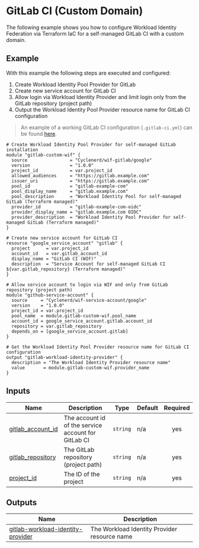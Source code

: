 # GitLab CI (Custom Domain)

The following example shows you how to configure Workload Identity Federation via Terraform IaC for a self-managed GitLab CI with a custom domain.

## Example

With this example the following steps are executed and configured:

1. Create Workload Identity Pool Provider for GitLab
1. Create new service account for GitLab CI
1. Allow login via Workload Identity Provider and limit login only from the GitLab repository (project path)
1. Output the Workload Identity Pool Provider resource name for GitLab CI configuration

> An example of a working GitLab CI configuration (`.gitlab-ci.yml`) can be found [here](https://gitlab.com/Cyclenerd/google-workload-identity-federation-for-gitlab/-/blob/master/.gitlab-ci.yml).

<!-- BEGIN_TF_DOCS -->

```hcl
# Create Workload Identity Pool Provider for self-managed GitLab installation
module "gitlab-custom-wif" {
  source                = "Cyclenerd/wif-gitlab/google"
  version               = "1.0.0"
  project_id            = var.project_id
  allowed_audiences     = "https://gitlab.example.com"
  issuer_uri            = "https://gitlab.example.com"
  pool_id               = "gitlab-example-com"
  pool_display_name     = "gitlab.example.com"
  pool_description      = "Workload Identity Pool for self-managed GitLab (Terraform managed)"
  provider_id           = "gitlab-example-com-oidc"
  provider_display_name = "gitlab.example.com OIDC"
  provider_description  = "Workload Identity Pool Provider for self-managed GitLab (Terraform managed)"
}

# Create new service account for GitLab CI
resource "google_service_account" "gitlab" {
  project      = var.project_id
  account_id   = var.gitlab_account_id
  display_name = "GitLab CI (WIF)"
  description  = "Service Account for self-managed GitLab CI ${var.gitlab_repository} (Terraform managed)"
}

# Allow service account to login via WIF and only from GitLab repository (project path)
module "github-service-account" {
  source     = "Cyclenerd/wif-service-account/google"
  version    = "1.0.0"
  project_id = var.project_id
  pool_name  = module.gitlab-custom-wif.pool_name
  account_id = google_service_account.gitlab.account_id
  repository = var.gitlab_repository
  depends_on = [google_service_account.gitlab]
}

# Get the Workload Identity Pool Provider resource name for GitLab CI configuration
output "gitlab-workload-identity-provider" {
  description = "The Workload Identity Provider resource name"
  value       = module.gitlab-custom-wif.provider_name
}
```

## Inputs

| Name | Description | Type | Default | Required |
|------|-------------|------|---------|:--------:|
| <a name="input_gitlab_account_id"></a> [gitlab\_account\_id](#input\_gitlab\_account\_id) | The account id of the service account for GitLab CI | `string` | n/a | yes |
| <a name="input_gitlab_repository"></a> [gitlab\_repository](#input\_gitlab\_repository) | The GitLab repository (project path) | `string` | n/a | yes |
| <a name="input_project_id"></a> [project\_id](#input\_project\_id) | The ID of the project | `string` | n/a | yes |

## Outputs

| Name | Description |
|------|-------------|
| <a name="output_gitlab-workload-identity-provider"></a> [gitlab-workload-identity-provider](#output\_gitlab-workload-identity-provider) | The Workload Identity Provider resource name |
<!-- END_TF_DOCS -->
